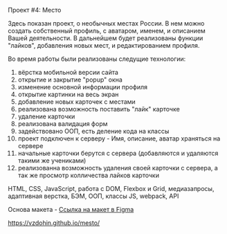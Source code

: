 Проект #4: Место

Здесь показан проект, о необычных местах России. В нем можно создать собственный профиль, с аватаром, именем, и описанием Вашей деятельности. 
В дальнейшем будет реализованы функции "лайков", добавления новых мест, и редактированием профиля.

Во время работы были реализованы следущие технологии:
1) вёрстка мобильной версии сайта
2) открытие и закрытие "popup" окна
3) изменение основной информации профиля
4) открытие картинки на весь экран
5) добавление новых карточек с местами
6) реализована возможность поставить "лайк" карточке
7) удаление карточки
8) реализована валидация форм
9) задействовано ООП, есть деление кода на классы
10) проект подключен к серверу - Имя, описание, аватар храняться на сервере
11) начальные карточки берутся с сервера (добавляются и удаляются такими же учениками)
12) реализованна возможность удаления своей карточки с сервера, а так же просмотр колличества лайков карточки

HTML, CSS, JavaScript, работа с DOM, Flexbox и Grid, медиазапросы, адаптивная верстка, БЭМ, ООП, классы JS, webpack, API

Основа макета - [Ссылка на макет в Figma](https://www.figma.com/file/2cn9N9jSkmxD84oJik7xL7/JavaScript.-Sprint-4?node-id=0%3A1)

https://vzdohin.github.io/mesto/

